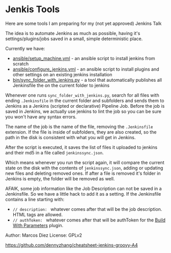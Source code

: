 Jenkis Tools
============

Here are some tools I am preparing for my (not yet approved) Jenkins Talk

The idea is to automate Jenkins as much as possible,
having it's settings/plugins/jobs saved in a small, simple deterministic place.

Currently we have:

- [ansible/setup_machine.yml](ansible/setup_machine.yml) - an ansible script to install jenkins from scratch
- [ansible/configure_jenkins.yml](ansible/configure_jenkins.yml) - an ansible script to install plugins and other settings on an existing jenkins installation
- [bin/sync_folder_with_jenkins.py](bin/sync_folder_with_jenkins.py) - a tool that automatically publishes all Jenkinsfile the on the current folder to jenkins

Whenever one runs `sync_folder_with_jenkins.py`, search for all files with ending `.Jenkinsfile` in the current folder and subfolders and sends them to Jenkins as a Jenkins (scripted or declarative) Pipeline Job. Before the job is saved in Jenkins, we actually use jenkins to lint the job so you can be sure you won't have any syntax errors.

The name of the job is the name of the file, removing the `.Jenkinsfile` extension.
If the file is inside of subfolders, they are also created, so the path in the disk is consistent with what you will get in Jenkins.

After the script is executed, it saves the list of files it uploaded to jenkins and their md5 in a file called `jenkinssync.json`.

Which means whenever you run the script again, it will compare the current state on the disk with the contents of `jenkinssync.json`, adding or updating new files and deleting removed ones. If after a file is removed it's folder in Jenkins is empty, the folder will be removed as well.

AFAIK, some job information like the Job Description can not be saved in a Jenkinsfile.
So we have a little hack to add it as a setting. If the Jenkinsfile contains a line starting with:

* `// description: ` whatever comes after that will be the job description. HTML tags are allowed.
* `// authToken: ` whatever comes after that will be authToken for the [Build With Parameters](https://wiki.jenkins-ci.org/display/JENKINS/Build+With+Parameters+Plugin) plugin.

Author: Marcos Diez <marcos AT unitron DOT com DOT br>
License: GPLv2

https://github.com/dennyzhang/cheatsheet-jenkins-groovy-A4